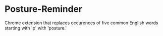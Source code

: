 Posture-Reminder
================

Chrome extension that replaces occurences of five common English words starting with 'p' with 'posture.'

